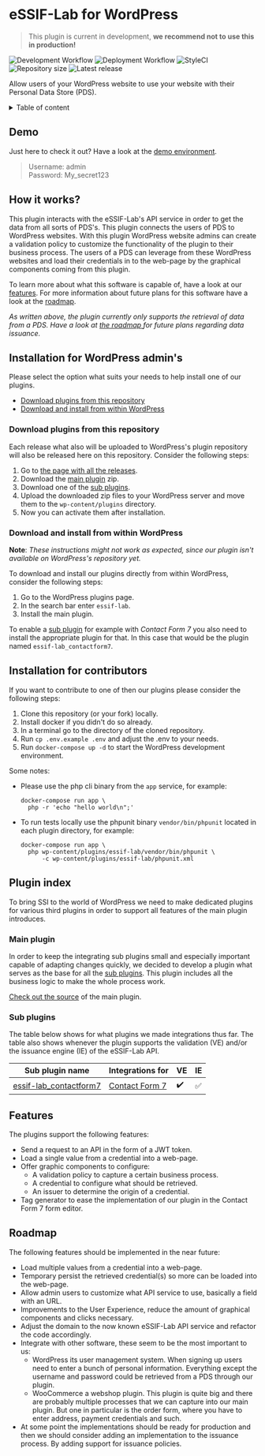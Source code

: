 # eSSIF-Lab for WordPress

> This plugin is current in development, **we recommend not to use this in production!**

![Development Workflow](https://github.com/LSVH/hbo-ict-inno-s2-tno/workflows/Development%20Workflow/badge.svg)
![Deployment Workflow](https://github.com/LSVH/hbo-ict-inno-s2-tno/workflows/Deployment%20Workflow/badge.svg)
![StyleCI](https://github.styleci.io/repos/238925389/shield)
![Repository size](https://img.shields.io/github/repo-size/LSVH/hbo-ict-inno-s2-tno)
![Latest release](https://img.shields.io/github/v/release/LSVH/hbo-ict-inno-s2-tno)

Allow users of your WordPress website to use your website with their Personal Data Store (PDS).

<details>
<summary>Table of content</summary>

## Table of content

- [Demo](#demo)
- [How it works?](#how-it-works)
- [Installation for WordPress admin's](#installation-for-wordpress-admins)
    - [Download plugins from this repository](#download-plugins-from-this-repository) 
    - [Download and install from within WordPress](#download-and-install-from-within-wordpress)
- [Plugin index](#plugin-index)
    - [Main plugin](#main-plugin)
    - [Sub plugins](#sub-plugins)
- [Features](#features)
- [Roadmap](#roadmap)

</details>

## Demo

Just here to check it out? Have a look at the [demo environment](http://52.207.254.225/wp-login.php).

> Username: admin  
> Password: My_secret123

## How it works?

This plugin interacts with the eSSIF-Lab's API service in order to get the data from all sorts of PDS's. This plugin
connects the users of PDS to WordPress websites. With this plugin WordPress website admins can create a validation
policy to customize the functionality of the plugin to their business process. The users of a PDS can leverage from
these WordPress websites and load their credentials in to the web-page by the graphical components coming from this
plugin.

To learn more about what this software is capable of, have a look at our [features](#features). For more information
about future plans for this software have a look at the [roadmap](#roadmap). 

_As written above, the plugin currently only supports the retrieval of data from a PDS. Have a look at [the roadmap
](#roadmap) for future plans regarding data issuance._


## Installation for WordPress admin's

Please select the option what suits your needs to help install one of our plugins. 

- [Download plugins from this repository](#download-plugins-from-this-repository)
- [Download and install from within WordPress](#download-and-install-from-within-wordpress)

### Download plugins from this repository

Each release what also will be uploaded to WordPress's plugin repository will also be released here on this
repository. Consider the following steps:

1. Go to [the page with all the releases](https://github.com/LSVH/hbo-ict-inno-s2-tno/releases/latest).
2. Download the [main plugin](#main-plugin) zip.
3. Download one of the [sub plugins](#sub-plugins).
4. Upload the downloaded zip files to your WordPress server and move them to the `wp-content/plugins` directory.
5. Now you can activate them after installation.

### Download and install from within WordPress

**Note**: _These instructions might not work as expected, since our plugin isn't available on WordPress's repository
 yet._
 
To download and install our plugins directly from within WordPress, consider the following steps:

1. Go to the WordPress plugins page.
2. In the search bar enter `essif-lab`.
3. Install the main plugin.

To enable a [sub plugin](#sub-plugins) for example with _Contact Form 7_ you also need to install the appropriate plugin
for that. In this case that would be the plugin named `essif-lab_contactform7`.
 
## Installation for contributors

If you want to contribute to one of then our plugins please consider the following steps:

1. Clone this repository (or your fork) locally.
2. Install docker if you didn't do so already.
3. In a terminal go to the directory of the cloned repository.
4. Run `cp .env.example .env` and adjust the .env to your needs.
5. Run `docker-compose up -d` to start the WordPress development environment.

Some notes:

- Please use the php cli binary from the `app` service, for example:
  ```
  docker-compose run app \
    php -r 'echo "hello world\n";'
  ```
- To run tests locally use the phpunit binary `vendor/bin/phpunit` located in each plugin directory, for example:
  ```
  docker-compose run app \
    php wp-content/plugins/essif-lab/vendor/bin/phpunit \
        -c wp-content/plugins/essif-lab/phpunit.xml
  ```

## Plugin index

To bring SSI to the world of WordPress we need to make dedicated plugins for various third plugins in order to
support all features of the main plugin introduces.
 
### Main plugin

In order to keep the integrating sub plugins small and especially important capable of adapting changes quickly, we
decided to develop a plugin what serves as the base for all the [sub plugins](#sub-plugins). This plugin
includes all the business logic to make the whole process work.
  
[Check out the source](plugins/essif-lab) of the main plugin.

### Sub plugins

The table below shows for what plugins we made integrations thus far. The table also shows whenever the plugin
supports the validation (VE) and/or the issuance engine (IE) of the eSSIF-Lab API.
 
| Sub plugin name | Integrations for | VE | IE
|-----------------|------------------|----|---
| [essif-lab_contactform7](plugins/essif-lab_contactform7) | [Contact Form 7](https://wordpress.org/plugins/contact-form-7/) | :heavy_check_mark: | :white_check_mark:

## Features

The plugins support the following features:

- Send a request to an API in the form of a JWT token.
- Load a single value from a credential into a web-page.
- Offer graphic components to configure:
    - A validation policy to capture a certain business process.
    - A credential to configure what should be retrieved. 
    - An issuer to determine the origin of a credential.
- Tag generator to ease the implementation of our plugin in the Contact Form 7 form editor.


## Roadmap

The following features should be implemented in the near future:

- Load multiple values from a credential into a web-page.
- Temporary persist the retrieved credential(s) so more can be loaded into the web-page.
- Allow admin users to customize what API service to use, basically a field with an URL. 
- Improvements to the User Experience, reduce the amount of graphical components and clicks necessary.
- Adjust the domain to the now known eSSIF-Lab API service and refactor the code accordingly.
- Integrate with other software, these seem to be the most important to us:
    - WordPress its user management system. When signing up users need to enter a bunch of personal information. 
      Everything except the username and password could be retrieved from a PDS through our plugin.
    - WooCommerce a webshop plugin. This plugin is quite big and there are probably multiple processes that we can
      capture into our main plugin. But one in particular is the order form, where you have to enter address, payment
      credentials and such.
- At some point the implementations should be ready for production and then we should consider adding an
 implementation to the issuance process. By adding support for issuance policies.
